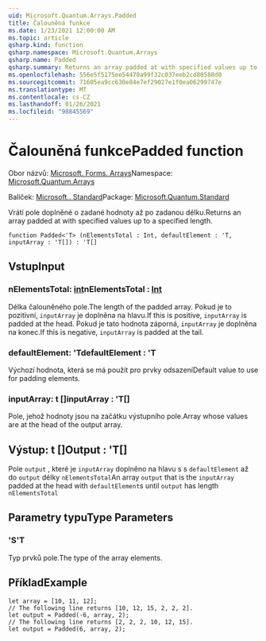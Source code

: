 ```yaml
---
uid: Microsoft.Quantum.Arrays.Padded
title: Čalouněná funkce
ms.date: 1/23/2021 12:00:00 AM
ms.topic: article
qsharp.kind: function
qsharp.namespace: Microsoft.Quantum.Arrays
qsharp.name: Padded
qsharp.summary: Returns an array padded at with specified values up to a specified length.
ms.openlocfilehash: 556e5f5175ee54470a99f32c037eeb2cd80588d0
ms.sourcegitcommit: 71605ea9cc630e84e7ef29027e1f0ea06299747e
ms.translationtype: MT
ms.contentlocale: cs-CZ
ms.lasthandoff: 01/26/2021
ms.locfileid: "98845569"
---
```

# <a name="padded-function"></a><span data-ttu-id="f6fd9-102">Čalouněná funkce</span><span class="sxs-lookup"><span data-stu-id="f6fd9-102">Padded function</span></span>

<span data-ttu-id="f6fd9-103">Obor názvů: [Microsoft. Forms. Arrays](xref:Microsoft.Quantum.Arrays)</span><span class="sxs-lookup"><span data-stu-id="f6fd9-103">Namespace: [Microsoft.Quantum.Arrays](xref:Microsoft.Quantum.Arrays)</span></span>

<span data-ttu-id="f6fd9-104">Balíček: [Microsoft.. Standard](https://nuget.org/packages/Microsoft.Quantum.Standard)</span><span class="sxs-lookup"><span data-stu-id="f6fd9-104">Package: [Microsoft.Quantum.Standard](https://nuget.org/packages/Microsoft.Quantum.Standard)</span></span>


<span data-ttu-id="f6fd9-105">Vrátí pole doplněné o zadané hodnoty až po zadanou délku.</span><span class="sxs-lookup"><span data-stu-id="f6fd9-105">Returns an array padded at with specified values up to a specified length.</span></span>

```qsharp
function Padded<'T> (nElementsTotal : Int, defaultElement : 'T, inputArray : 'T[]) : 'T[]
```


## <a name="input"></a><span data-ttu-id="f6fd9-106">Vstup</span><span class="sxs-lookup"><span data-stu-id="f6fd9-106">Input</span></span>

### <a name="nelementstotal--int"></a><span data-ttu-id="f6fd9-107">nElementsTotal: [int](xref:microsoft.quantum.lang-ref.int)</span><span class="sxs-lookup"><span data-stu-id="f6fd9-107">nElementsTotal : [Int](xref:microsoft.quantum.lang-ref.int)</span></span>

<span data-ttu-id="f6fd9-108">Délka čalouněného pole.</span><span class="sxs-lookup"><span data-stu-id="f6fd9-108">The length of the padded array.</span></span> <span data-ttu-id="f6fd9-109">Pokud je to pozitivní, `inputArray` je doplněna na hlavu.</span><span class="sxs-lookup"><span data-stu-id="f6fd9-109">If this is positive, `inputArray` is padded at the head.</span></span> <span data-ttu-id="f6fd9-110">Pokud je tato hodnota záporná, `inputArray` je doplněna na konec.</span><span class="sxs-lookup"><span data-stu-id="f6fd9-110">If this is negative, `inputArray` is padded at the tail.</span></span>


### <a name="defaultelement--t"></a><span data-ttu-id="f6fd9-111">defaultElement: 'T</span><span class="sxs-lookup"><span data-stu-id="f6fd9-111">defaultElement : 'T</span></span>

<span data-ttu-id="f6fd9-112">Výchozí hodnota, která se má použít pro prvky odsazení</span><span class="sxs-lookup"><span data-stu-id="f6fd9-112">Default value to use for padding elements.</span></span>


### <a name="inputarray--t"></a><span data-ttu-id="f6fd9-113">inputArray: t []</span><span class="sxs-lookup"><span data-stu-id="f6fd9-113">inputArray : 'T[]</span></span>

<span data-ttu-id="f6fd9-114">Pole, jehož hodnoty jsou na začátku výstupního pole.</span><span class="sxs-lookup"><span data-stu-id="f6fd9-114">Array whose values are at the head of the output array.</span></span>



## <a name="output--t"></a><span data-ttu-id="f6fd9-115">Výstup: t []</span><span class="sxs-lookup"><span data-stu-id="f6fd9-115">Output : 'T[]</span></span>

<span data-ttu-id="f6fd9-116">Pole `output` , které je `inputArray` doplněno na hlavu s s `defaultElement` až do `output` délky `nElementsTotal`</span><span class="sxs-lookup"><span data-stu-id="f6fd9-116">An array `output` that is the `inputArray` padded at the head with `defaultElement`s until `output` has length `nElementsTotal`</span></span>

## <a name="type-parameters"></a><span data-ttu-id="f6fd9-117">Parametry typu</span><span class="sxs-lookup"><span data-stu-id="f6fd9-117">Type Parameters</span></span>

### <a name="t"></a><span data-ttu-id="f6fd9-118">'S</span><span class="sxs-lookup"><span data-stu-id="f6fd9-118">'T</span></span>

<span data-ttu-id="f6fd9-119">Typ prvků pole.</span><span class="sxs-lookup"><span data-stu-id="f6fd9-119">The type of the array elements.</span></span>

## <a name="example"></a><span data-ttu-id="f6fd9-120">Příklad</span><span class="sxs-lookup"><span data-stu-id="f6fd9-120">Example</span></span>

```qsharp
let array = [10, 11, 12];
// The following line returns [10, 12, 15, 2, 2, 2].
let output = Padded(-6, array, 2);
// The following line returns [2, 2, 2, 10, 12, 15].
let output = Padded(6, array, 2);
```